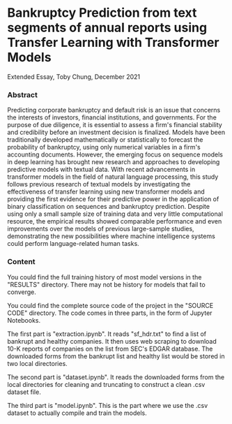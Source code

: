# Bankruptcy Prediction from text segments of annual reports using Transfer Learning with Transformer Models
Extended Essay, Toby Chung, December 2021
### Abstract
Predicting corporate bankruptcy and default risk is an issue that concerns the interests of investors, financial institutions, and governments. For the purpose of due diligence, it is essential to assess a firm's financial stability and credibility before an investment decision is finalized. Models have been traditionally developed mathematically or statistically to forecast the probability of bankruptcy, using only numerical variables in a firm's accounting documents. However, the emerging focus on sequence models in deep learning has brought new research and approaches to developing predictive models with textual data. With recent advancements in transformer models in the field of natural language processing, this study follows previous research of textual models by investigating the effectiveness of transfer learning using new transformer models and providing the first evidence for their predictive power in the application of binary classification on sequences and bankruptcy prediction. Despite using only a small sample size of training data and very little computational resource, the empirical results showed comparable performance and even improvements over the models of previous large-sample studies, demonstrating the new possibilities where machine intelligence systems could perform language-related human tasks.
### Content
You could find the full training history of most model versions in the "RESULTS" directory. There may not be history for models that fail to converge.

You could find the complete source code of the project in the "SOURCE CODE" directory. The code comes in three parts, in the form of Jupyter Notebooks. 

The first part is "extraction.ipynb". It reads "sf_hdr.txt" to find a list of bankrupt and healthy companies. It then uses web scraping to download 10-K reports of companies on the list from SEC's EDGAR database. The downloaded forms from the bankrupt list and healthy list would be stored in two local directories.

The second part is "dataset.ipynb". It reads the downloaded forms from the local directories for cleaning and truncating to construct a clean .csv dataset file.

The third part is "model.ipynb". This is the part where we use the .csv dataset to actually compile and train the models. 
